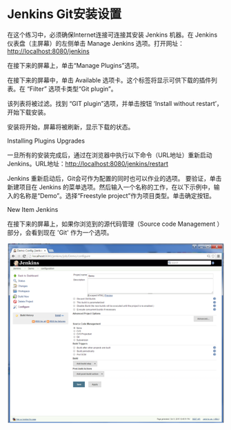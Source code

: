 # Jenkins Git安装设置

在这个练习中，必须确保Internet连接可连接其安装 Jenkins 机器。在 Jenkins 仪表盘（主屏幕）的左侧单击 Manage Jenkins 选项。打开网址：[http://localhost:8080/jenkins](http://localhost:8080/jenkins)

在接下来的屏幕上，单击“Manage Plugins”选项。

在接下来的屏幕中，单击 Available 选项卡。这个标签将显示可供下载的插件列表。在 “Filter” 选项卡类型“Git plugin”。

该列表将被过滤。找到 “GIT plugin”选项，并单击按钮 ‘Install without restart’，开始下载安装。

安装将开始，屏幕将被刷新，显示下载的状态。

Installing Plugins Upgrades

一旦所有的安装完成后，通过在浏览器中执行以下命令（URL地址）重新启动 Jenkins。URL地址：[http://localhost:8080/jenkins/restart](http://localhost:8080/jenkins/restart)

Jenkins 重新启动后，Git会可作为配置的同时也可以作业的选项。 要验证，单击新建项目在 Jenkins 的菜单选项。然后输入一个名称的工作，在以下示例中，输入的名称是“Demo”。选择“Freestyle project”作为项目类型。单击确定按钮。

New Item Jenkins

在接下来的屏幕上，如果你浏览到的源代码管理（Source code Management ）部分，会看到现在 'Git' 作为一个选项。

![](/assets/import1.png)

